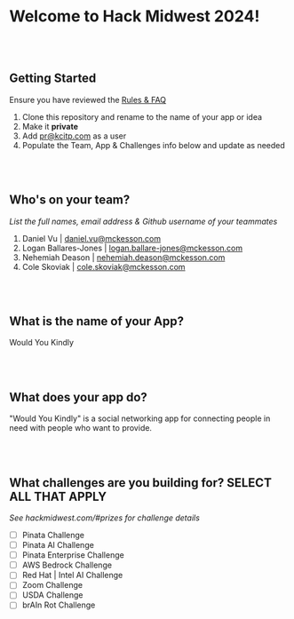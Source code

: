 # Welcome to Hack Midwest 2024!

<br /><br />

## Getting Started

Ensure you have reviewed the [Rules & FAQ](https://hackmidwest.com/#faq)

1. Clone this repository and rename to the name of your app or idea
2. Make it **private**
3. Add pr@kcitp.com as a user
4. Populate the Team, App & Challenges info below and update as needed

<br /><br />

## Who's on your team?

_List the full names, email address & Github username of your teammates_

1. Daniel Vu | daniel.vu@mckesson.com
2. Logan Ballares-Jones | logan.ballare-jones@mckesson.com
3. Nehemiah Deason | nehemiah.deason@mckesson.com
4. Cole Skoviak | cole.skoviak@mckesson.com

<br /><br />

## What is the name of your App?

Would You Kindly

<br /><br />

## What does your app do?

"Would You Kindly" is a social networking app for connecting people in need with people who want to provide.

<br /><br />

## What challenges are you building for? SELECT ALL THAT APPLY

_See hackmidwest.com/#prizes for challenge details_

- [ ] Pinata Challenge
- [ ] Pinata AI Challenge
- [ ] Pinata Enterprise Challenge
- [ ] AWS Bedrock Challenge
- [ ] Red Hat | Intel AI Challenge
- [ ] Zoom Challenge
- [ ] USDA Challenge
- [ ] brAIn Rot Challenge

<br /><br />
